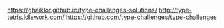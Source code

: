 https://ghaiklor.github.io/type-challenges-solutions/
http://type-tetris.ldlework.com/
https://github.com/type-challenges/type-challenges
